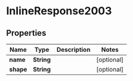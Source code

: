 
# InlineResponse2003

## Properties
Name | Type | Description | Notes
------------ | ------------- | ------------- | -------------
**name** | **String** |  |  [optional]
**shape** | **String** |  |  [optional]



